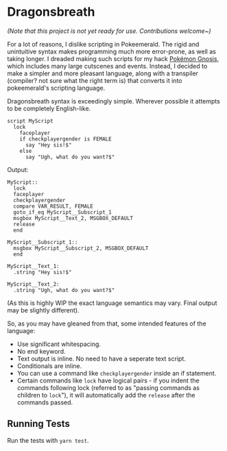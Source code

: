 # Dragonsbreath

*(Note that this project is not yet ready for use. Contributions welcome~)*

For a lot of reasons, I dislike scripting in Pokeemerald. The rigid and unintuitive syntax makes programming much more error-prone, as well as taking longer. I dreaded making such scripts for my hack [Pokémon Gnosis](https://github.com/tipsypastels/pokegnosis), which includes many large cutscenes and events. Instead, I decided to make a simpler and more pleasant language, along with a transpiler (compiler? not sure what the right term is) that converts it into pokeemerald's scripting language.

Dragonsbreath syntax is exceedingly simple. Wherever possible it attempts to be completely English-like.
```text
script MyScript
  lock
    faceplayer
    if checkplayergender is FEMALE
      say "Hey sis!$"
    else
      say "Ugh, what do you want?$"
```

Output:

```text
MyScript::
  lock
  faceplayer
  checkplayergender
  compare VAR_RESULT, FEMALE
  goto_if_eq MyScript__Subscript_1
  msgbox MyScript__Text_2, MSGBOX_DEFAULT
  release
  end

MyScript__Subscript_1::
  msgbox MyScript__Subscript_2, MSGBOX_DEFAULT
  end

MyScript__Text_1:
  .string "Hey sis!$"

MyScript__Text_2:
  .string "Ugh, what do you want?$"
```

(As this is highly WIP the exact language semantics may vary. Final output may be slightly different).

So, as you may have gleaned from that, some intended features of the language:
- Use significant whitespacing.
- No end keyword.
- Text output is inline. No need to have a seperate text script.
- Conditionals are inline.
- You can use a command like `checkplayergender` inside an if statement.
- Certain commands like `lock` have logical pairs - if you indent the commands following lock (referred to as "passing commands as children to `lock`"), it will automatically add the `release` after the commands passed.

## Running Tests

Run the tests with `yarn test`.